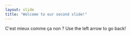 ```yaml
---
layout: slide
title: "Welcome to our second slide!"
---
```

C'est mieux comme ça non ?
Use the left arrow to go back!